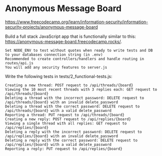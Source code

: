# Anonymous Message Board
https://www.freecodecamp.org/learn/information-security/information-security-projects/anonymous-message-board

Build a full stack JavaScript app that is functionally similar to this: https://anonymous-message-board.freecodecamp.rocks/.

    Set NODE_ENV to test without quotes when ready to write tests and DB to your databases connection string (in .env)
    Recommended to create controllers/handlers and handle routing in routes/api.js
    You will add any security features to server.js

Write the following tests in tests/2_functional-tests.js:

    Creating a new thread: POST request to /api/threads/{board}
    Viewing the 10 most recent threads with 3 replies each: GET request to /api/threads/{board}
    Deleting a thread with the incorrect password: DELETE request to /api/threads/{board} with an invalid delete_password
    Deleting a thread with the correct password: DELETE request to /api/threads/{board} with a valid delete_password
    Reporting a thread: PUT request to /api/threads/{board}
    Creating a new reply: POST request to /api/replies/{board}
    Viewing a single thread with all replies: GET request to /api/replies/{board}
    Deleting a reply with the incorrect password: DELETE request to /api/replies/{board} with an invalid delete_password
    Deleting a reply with the correct password: DELETE request to /api/replies/{board} with a valid delete_password
    Reporting a reply: PUT request to /api/replies/{board}


